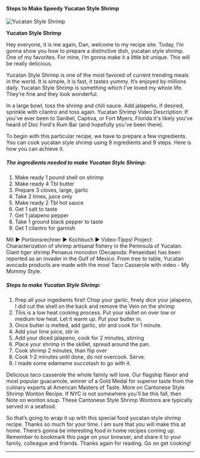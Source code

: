             

#### Steps to Make Speedy Yucatan Style Shrimp

![Yucatan Style Shrimp](https://img-global.cpcdn.com/recipes/22fc8cd01f6b6447/751x532cq70/yucatan-style-shrimp-recipe-main-photo.jpg)

**Yucatan Style Shrimp**

Hey everyone, it is me again, Dan, welcome to my recipe site. Today, I’m gonna show you how to prepare a distinctive dish, yucatan style shrimp. One of my favorites. For mine, I’m gonna make it a little bit unique. This will be really delicious.

Yucatan Style Shrimp is one of the most favored of current trending meals in the world. It is simple, it is fast, it tastes yummy. It’s enjoyed by millions daily. Yucatan Style Shrimp is something which I’ve loved my whole life. They’re fine and they look wonderful.

In a large bowl, toss the shrimp and chili sauce. Add jalapeño, if desired, sprinkle with cilantro and toss again. Yucatan Shrimp Video Description: If you've ever been to Sanibel, Captiva, or Fort Myers, Florida it's likely you've heard of Doc Ford's Rum Bar (and hopefully you've been there).

To begin with this particular recipe, we have to prepare a few ingredients. You can cook yucatan style shrimp using 9 ingredients and 9 steps. Here is how you can achieve it.

##### The ingredients needed to make Yucatan Style Shrimp:

1.  Make ready 1 pound shell on shrimp
2.  Make ready 4 Tbl butter
3.  Prepare 3 cloves, large, garlic
4.  Take 2 limes, juice only
5.  Make ready 2 Tbl hot sauce
6.  Get 1 salt to taste
7.  Get 1 jalapeno pepper
8.  Take 1 ground black pepper to taste
9.  Get 1 cilantro for garnish

Mit ► Portionsrechner ► Kochbuch ► Video-Tipps! Project: Characterization of shrimp artisanal fishery in the Peninsula of Yucatan. Giant tiger shrimp Penaeus monodon (Decapoda: Penaeidae) has been reported as an invader in the Gulf of Mexico. From tree to table, Yucatan avocado products are made with the most Taco Casserole with video - My Mommy Style.

##### Steps to make Yucatan Style Shrimp:

1.  Prep all your ingedients first! Chop your garlic, finely dice your jalapeno, I did cut the shell on the back and remove the Vein on the shrimp
2.  This is a low heat cooking process. Put your skillet on over low or medium low heat. Let it warm up. Put your butter in.
3.  Once butter is melted, add garlic, stir and cook for 1 minute.
4.  Add your lime juice, stir in
5.  Add your diced jalapeno, cook for 2 minutes, stirring
6.  Place your shrimp in the skillet, spread around the pan.
7.  Cook shrimp 2 minutes, than flip over
8.  Cook 1-2 minutes until done, do not overcook. Serve.
9.  I made some edamame succotash to go with it.

Delicious taco casserole the whole family will love. Our flagship flavor and most popular guacamole, winner of a Gold Medal for superior taste from the culinary experts at American Masters of Taste. More on Cantonese Style Shrimp Wonton Recipe. If NYC is not somewhere you'll be this fall, then Note on wonton soup. These Cantonese Style Shrimp Wontons are typically served in a seafood.

So that’s going to wrap it up with this special food yucatan style shrimp recipe. Thanks so much for your time. I am sure that you will make this at home. There’s gonna be interesting food in home recipes coming up. Remember to bookmark this page on your browser, and share it to your family, colleague and friends. Thanks again for reading. Go on get cooking!

* * *